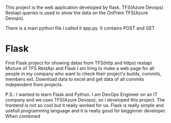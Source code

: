 This project is the web application developed by flask. TFS(Azure Devops) Restapi queries is used to show the data on the OnPrem TFS(Azure Devops). 

There is a main python file I called it app.py. It contains POST and GET 

# Flask
First Flask project for showing datas from TFS(http and https) restapi
Mixture of TFS RestApi and Flask
I am tring to make a web page for all people in my company who want to check their project's builds, commits, members ext. 
Download data to excel and get data of all commits independent from projects. 

P.S.: I wanted to learn Flask and Python. I am DevOps Engineer on an IT company and we uses TFS(Azure Devops), so i developed this project. The frontend is not so cool but it really worked for us. 
Flask is really simple and usefull programming language and it is really good for begginner developer. When combined 
